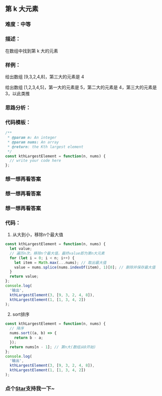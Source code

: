 ## 第 k 大元素

### 难度：中等

### 描述：

在数组中找到第 k 大的元素

### 样例：

给出数组 [9,3,2,4,8]，第三大的元素是 4

给出数组 [1,2,3,4,5]，第一大的元素是 5，第二大的元素是 4，第三大的元素是 3，以此类推

### 思路分析：

### 代码模板：

```js
/**
 * @param n: An integer
 * @param nums: An array
 * @return: the Kth largest element
 */
const kthLargestElement = function(n, nums) {
  // write your code here
};
```

### 想一想再看答案

### 想一想再看答案

### 想一想再看答案

### 代码：

1. 从大到小，移除n个最大值

```js
const kthLargestElement = function(n, nums) {
  let value;
  // 遍历n次，移除n个最大值，最终value即为第n大元素
  for (let i = 0; i < n; i++) {
    let item = Math.max(...nums); // 取出最大值
    value = nums.splice(nums.indexOf(item), 1)[0]; // 删除并保存最大值
  }
  return value;
};
console.log(
  '输出',
  kthLargestElement(3, [9, 3, 2, 4, 8]),
  kthLargestElement(1, [1, 3, 4, 2])
);
```

2. sort排序

```js
const kthLargestElement = function(n, nums) {
  // 降序
  nums.sort((a, b) => {
    return b - a;
  });
  return nums[n - 1]; // 第n大(数组从0开始)
};
console.log(
  '输出',
  kthLargestElement(3, [9, 3, 2, 4, 8]),
  kthLargestElement(1, [1, 3, 4, 2])
);
```
<!-- 特殊字符串：用于修改/删除markdown的结尾提示语-OBKoro1 -->
### 点个[Star](https://github.com/OBKoro1/Brush_algorithm)支持我一下~

